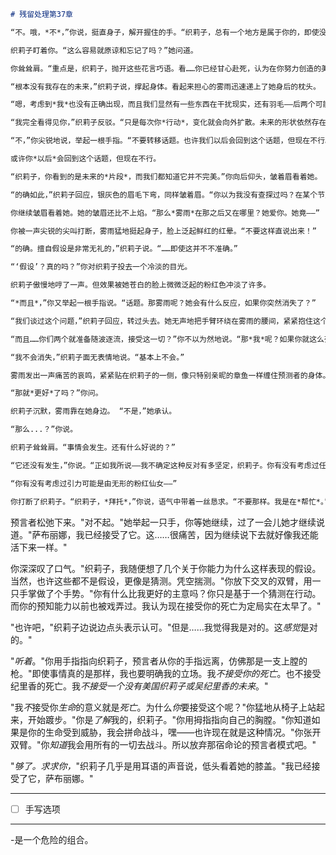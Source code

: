 ```markdown
# 残留处理第37章

“不。哦，*不*，”你说，挺直身子，解开握住的手。“织莉子，总有一个地方是属于你的，即使没有……那么我们也可以创造一个地方。你是好人，值得拥有更好的。”

织莉子盯着你。“这么容易就原谅和忘记了吗？”她问道。

你耸耸肩。“重点是，织莉子，抛开这些花言巧语。看……你已经甘心赴死，认为在你努力创造的美好世界里没有地方容纳你……只是因为你的力量没有告诉你你会在那里？”你摊开双手。“我希望你能明白我的问题。”

“根本没有我存在的未来，”织莉子说，撑起身体。看起来担心的雾雨迅速递上了她身后的枕头。

“嗯，考虑到*我*也没有正确出现，而且我们显然有一些东西在干扰现实，还有羽毛——后两个可能是同一个东西，但我的观点仍然是——我不确定这种反对有多坚定，”你说，双臂交叉。并且很可能她完全获得力量后会导致她的过去无法看到她的未来，你想。“在我看来，你*铁了心*要死。”

“我完全看得见你，”织莉子反驳。“只是每次你*行动*，变化就会向外扩散。未来的形状依然存在，但细节有所不同。”

“不，”你尖锐地说，举起一根手指。“不要转移话题。也许我们以后会回到这个话题，但现在不行。现在，我们在谈论*你*。”你犹豫片刻，想给她证明她完全可能从自己的视线中消失——你或许可以制作一些东西来完成这个任务。

或许你*以后*会回到这个话题，但现在不行。

“织莉子，你看到的是未来的*片段*，而我们都知道它并不完美。”你向后仰头，皱着眉看着她。

“的确如此，”织莉子回应，银灰色的眉毛下弯，同样皱着眉。“你以为我没有查探过吗？在某个节点之后，我*不存在*。”

你继续皱眉看着她。她的皱眉还比不上焰。“那么*雾雨*在那之后又在哪里？她爱你。她竟——”

你被一声尖锐的尖叫打断，雾雨猛地挺起身子，脸上泛起鲜红的红晕。“不要这样直说出来！”

“的确。擅自假设是非常无礼的，”织莉子说。“……即使这并不不准确。”

“‘假设’？真的吗？”你对织莉子投去一个冷淡的目光。

织莉子傲慢地哼了一声。但效果被她苍白的脸上微微泛起的粉红色冲淡了许多。

“*而且*，”你又举起一根手指说。“话题。那雾雨呢？她会有什么反应，如果你突然消失了？”

“我们谈过这个问题，”织莉子回应，转过头去。她无声地把手臂环绕在雾雨的腰间，紧紧抱住这个黑发女孩。雾雨也紧紧拥抱她，双臂环绕着另一位女孩。

“而且……你们两个就准备随波逐流，接受这一切？”你不以为然地说。“那*我*呢？如果你就这么死了或者消失了，*我*会非常沮丧的。”

“我不会消失，”织莉子面无表情地说。“基本上不会。”

雾雨发出一声痛苦的哀鸣，紧紧贴在织莉子的一侧，像只特别亲昵的章鱼一样缠住预测者的身体。

“那就*更好*了吗？”你问。

织莉子沉默，雾雨靠在她身边。 “不是，”她承认。

“那么...？”你说。

织莉子耸耸肩。“事情会发生。还有什么好说的？”

“它还没有发生，”你说。“正如我所说——我不确定这种反对有多坚定，织莉子。你有没有考虑过任何其他可能的解释，为什么你不能看到自己？”

“你有没有考虑过引力可能是由无形的粉红仙女——”

你打断了织莉子。“织莉子，*拜托*，”你说，语气中带着一丝恳求。“不要那样。我是在*帮忙*。” 
```

预言者松弛下来。"对不起。"她举起一只手，你等她继续，过了一会儿她才继续说道。"萨布丽娜，我已经接受了它。这……很痛苦，因为继续说下去就好像我还能活下来一样。"

你深深叹了口气。"织莉子，我随便想了几个关于你能力为什么这样表现的假设。当然，也许这些都不是假设，更像是猜测。凭空揣测。"你放下交叉的双臂，用一只手掌做了个手势。"你有什么比我更好的主意吗？你只是基于一个猜测在行动。而你的预知能力以前也被戏弄过。我认为现在接受你的死亡为定局实在太早了。"

"也许吧，"织莉子边说边点头表示认可。"但是……我觉得我是对的。这*感觉*是对的。"

"*听着*。"你用手指指向织莉子，预言者从你的手指远离，仿佛那是一支上膛的枪。"即使事情真的是那样，我也要明确我的立场。我*不接受你的死亡*。也不接受纪里香的死亡。我*不接受一个没有美国织莉子或吴纪里香的未来*。"

"我*不*接受你*生命*的意义就是*死亡*。为什么*你*要接受这个呢？"你猛地从椅子上站起来，开始踱步。"你是*了解*我的，织莉子。"你用拇指指向自己的胸膛。"你知道如果是你的生命受到威胁，我会拼命战斗，嘿——也许现在就是这种情况。"你张开双臂。"你*知道*我会用所有的一切去战斗。所以放弃那宿命论的预言者模式吧。"

"*够了。求求你，*"织莉子几乎是用耳语的声音说，低头看着她的膝盖。"我已经接受了它，萨布丽娜。"

***

- [ ] 手写选项

***

-是一个危险的组合。
